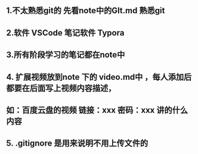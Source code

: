 ## 1.不太熟悉git的 先看note中的GIt.md 熟悉git

## 2.软件 VSCode 笔记软件 Typora

## 3.所有阶段学习的笔记都在note中

## 4. 扩展视频放到note 下的 video.md中 ，每人添加后都要在后面写上视频内容描述，

## 如：百度云盘的视频   链接：xxx     密码：xxx   讲的什么内容

## 5.  .gitignore 是用来说明不用上传文件的
